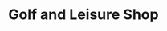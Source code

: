 ---
title: "Golf and Leisure Shop"
address: "70, Drumnabreeze Rd, Magheralin, Craigavon, County Armagh BT67 0RH"
tel: "028 9261 1010"
county: "Armagh"
category: "Golf Equipment"
type: "Content"
lat: "54.459981"
lng: "-6.24105"
---